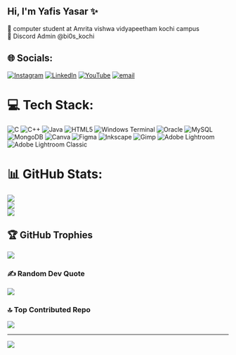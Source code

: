 ## Hi, I'm Yafis Yasar ✨

🔭 computer student at Amrita vishwa vidyapeetham kochi campus<br/>
👾 Discord Admin @bi0s_kochi<br/>


## 🌐 Socials:
[![Instagram](https://img.shields.io/badge/Instagram-%23E4405F.svg?logo=Instagram&logoColor=white)](https://instagram.com/yafis_yasar) [![LinkedIn](https://img.shields.io/badge/LinkedIn-%230077B5.svg?logo=linkedin&logoColor=white)](https://linkedin.com/in/yafis_yasar) [![YouTube](https://img.shields.io/badge/YouTube-%23FF0000.svg?logo=YouTube&logoColor=white)](https://youtube.com/@louie_is_live) [![email](https://img.shields.io/badge/Email-D14836?logo=gmail&logoColor=white)](mailto:yasaryafis@gmail.com) 

# 💻 Tech Stack:
![C](https://img.shields.io/badge/c-%2300599C.svg?style=for-the-badge&logo=c&logoColor=white) ![C++](https://img.shields.io/badge/c++-%2300599C.svg?style=for-the-badge&logo=c%2B%2B&logoColor=white) ![Java](https://img.shields.io/badge/java-%23ED8B00.svg?style=for-the-badge&logo=openjdk&logoColor=white) ![HTML5](https://img.shields.io/badge/html5-%23E34F26.svg?style=for-the-badge&logo=html5&logoColor=white) ![Windows Terminal](https://img.shields.io/badge/Windows%20Terminal-%234D4D4D.svg?style=for-the-badge&logo=windows-terminal&logoColor=white) ![Oracle](https://img.shields.io/badge/Oracle-F80000?style=for-the-badge&logo=oracle&logoColor=white) ![MySQL](https://img.shields.io/badge/mysql-4479A1.svg?style=for-the-badge&logo=mysql&logoColor=white) ![MongoDB](https://img.shields.io/badge/MongoDB-%234ea94b.svg?style=for-the-badge&logo=mongodb&logoColor=white) ![Canva](https://img.shields.io/badge/Canva-%2300C4CC.svg?style=for-the-badge&logo=Canva&logoColor=white) ![Figma](https://img.shields.io/badge/figma-%23F24E1E.svg?style=for-the-badge&logo=figma&logoColor=white) ![Inkscape](https://img.shields.io/badge/Inkscape-e0e0e0?style=for-the-badge&logo=inkscape&logoColor=080A13) ![Gimp](https://img.shields.io/badge/Gimp-657D8B?style=for-the-badge&logo=gimp&logoColor=FFFFFF) ![Adobe Lightroom](https://img.shields.io/badge/Adobe%20Lightroom-31A8FF.svg?style=for-the-badge&logo=Adobe%20Lightroom&logoColor=white) ![Adobe Lightroom Classic](https://img.shields.io/badge/Adobe%20Lightroom%20Classic-31A8FF.svg?style=for-the-badge&logo=Adobe%20Lightroom%20Classic&logoColor=white)
# 📊 GitHub Stats:
![](https://github-readme-stats.vercel.app/api?username=yafisyasar&theme=transparent&hide_border=false&include_all_commits=true&count_private=false)<br/>
![](https://nirzak-streak-stats.vercel.app/?user=yafisyasar&theme=transparent&hide_border=false)<br/>
![](https://github-readme-stats.vercel.app/api/top-langs/?username=yafisyasar&theme=transparent&hide_border=false&include_all_commits=true&count_private=false&layout=compact)

## 🏆 GitHub Trophies
![](https://github-profile-trophy.vercel.app/?username=yafisyasar&theme=radical&no-frame=false&no-bg=true&margin-w=4)

### ✍️ Random Dev Quote
![](https://quotes-github-readme.vercel.app/api?type=horizontal&theme=radical)

### 🔝 Top Contributed Repo
![](https://github-contributor-stats.vercel.app/api?username=yafisyasar&limit=5&theme=dark&combine_all_yearly_contributions=true)

---
[![](https://visitcount.itsvg.in/api?id=yafisyasar&icon=0&color=0)](https://visitcount.itsvg.in)

<!-- Proudly created with GPRM ( https://gprm.itsvg.in ) -->
